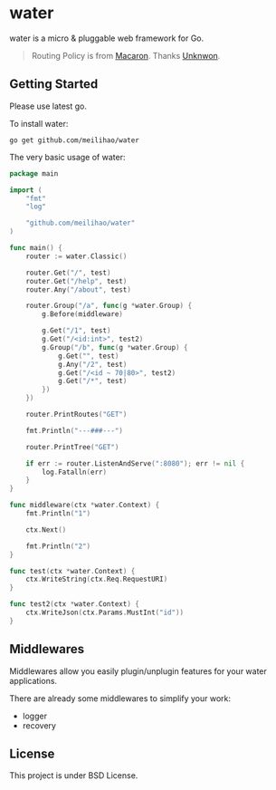 # water

water is a micro & pluggable web framework for Go.

> Routing Policy is from [Macaron](github.com/go-macaron/macaron). Thanks [Unknwon](https://github.com/Unknwon).

## Getting Started

Please use latest go.

To install water:

	go get github.com/meilihao/water

The very basic usage of water:

```go
package main

import (
	"fmt"
	"log"

	"github.com/meilihao/water"
)

func main() {
	router := water.Classic()

	router.Get("/", test)
	router.Get("/help", test)
	router.Any("/about", test)

	router.Group("/a", func(g *water.Group) {
		g.Before(middleware)

		g.Get("/1", test)
		g.Get("/<id:int>", test2)
		g.Group("/b", func(g *water.Group) {
			g.Get("", test)
			g.Any("/2", test)
			g.Get("/<id ~ 70|80>", test2)
			g.Get("/*", test)
		})
	})

	router.PrintRoutes("GET")

	fmt.Println("---###---")

	router.PrintTree("GET")

	if err := router.ListenAndServe(":8080"); err != nil {
		log.Fatalln(err)
	}
}

func middleware(ctx *water.Context) {
	fmt.Println("1")

	ctx.Next()

	fmt.Println("2")
}

func test(ctx *water.Context) {
	ctx.WriteString(ctx.Req.RequestURI)
}

func test2(ctx *water.Context) {
	ctx.WriteJson(ctx.Params.MustInt("id"))
}
```

## Middlewares

Middlewares allow you easily plugin/unplugin features for your water applications.

There are already some middlewares to simplify your work:

- logger
- recovery

## License

This project is under BSD License.
